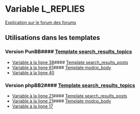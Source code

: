 # Variable L_REPLIES
[Explication sur le forum des forums](http://forum.forumactif.com/t294113-listing-des-variables#L_REPLIES)
## Utilisations dans les templates
### Version PunBB#### [Template search_results_topics](punbb/search_results_topics.md)
* [Variable à la ligne 38](../punbb/search_results_topics.tpl#L38)#### [Template search_results_posts](punbb/search_results_posts.md)
* [Variable à la ligne 61](../punbb/search_results_posts.tpl#L61)#### [Template modcp_body](punbb/modcp_body.md)
* [Variable à la ligne 40](../punbb/modcp_body.tpl#L40)
### Version phpBB2#### [Template search_results_topics](subsilver/search_results_topics.md)
* [Variable à la ligne 21](../subsilver/search_results_topics.tpl#L21)#### [Template search_results_posts](subsilver/search_results_posts.md)
* [Variable à la ligne 21](../subsilver/search_results_posts.tpl#L21)#### [Template modcp_body](subsilver/modcp_body.md)
* [Variable à la ligne 17](../subsilver/modcp_body.tpl#L17)